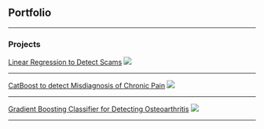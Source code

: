 ## Portfolio

---

### Projects 

[Linear Regression to Detect Scams](/sample_page)
<img src="images/dummy_thumbnail.jpg?raw=true"/>

---
[CatBoost to detect Misdiagnosis of Chronic Pain](/pdf/sample_presentation.pdf)
<img src="images/dummy_thumbnail.jpg?raw=true"/>

---
[Gradient Boosting Classifier for Detecting Osteoarthritis](https://github.com/aravparikh/VGG16-to-Detect-Osteoarthritis)
<img src="images/dummy_thumbnail.jpg?raw=true"/>

---

